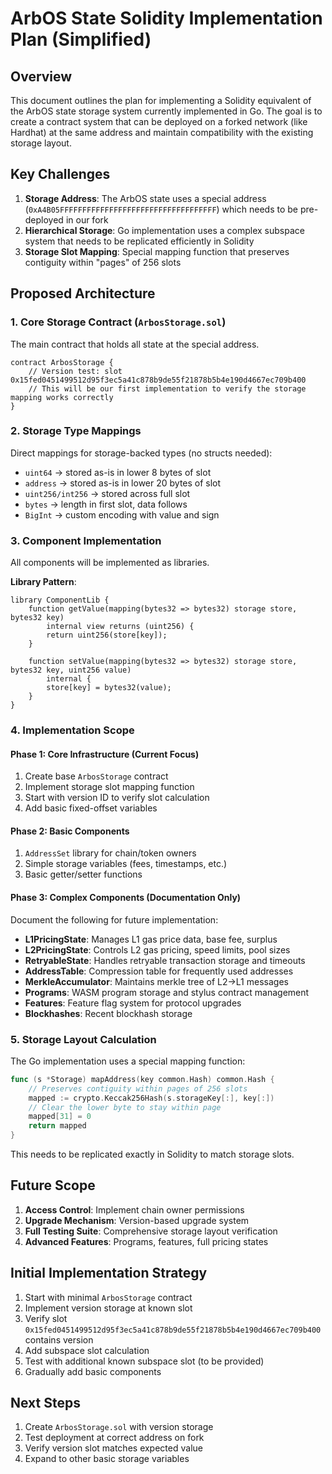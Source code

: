 # ArbOS State Solidity Implementation Plan (Simplified)

## Overview

This document outlines the plan for implementing a Solidity equivalent of the ArbOS state storage system currently implemented in Go. The goal is to create a contract system that can be deployed on a forked network (like Hardhat) at the same address and maintain compatibility with the existing storage layout.

## Key Challenges

1. **Storage Address**: The ArbOS state uses a special address (`0xA4B05FFFFFFFFFFFFFFFFFFFFFFFFFFFFFFFFFFF`) which needs to be pre-deployed in our fork
2. **Hierarchical Storage**: Go implementation uses a complex subspace system that needs to be replicated efficiently in Solidity
3. **Storage Slot Mapping**: Special mapping function that preserves contiguity within "pages" of 256 slots

## Proposed Architecture

### 1. Core Storage Contract (`ArbosStorage.sol`)

The main contract that holds all state at the special address.

```solidity
contract ArbosStorage {
    // Version test: slot 0x15fed0451499512d95f3ec5a41c878b9de55f21878b5b4e190d4667ec709b400
    // This will be our first implementation to verify the storage mapping works correctly
}
```

### 2. Storage Type Mappings

Direct mappings for storage-backed types (no structs needed):
- `uint64` → stored as-is in lower 8 bytes of slot
- `address` → stored as-is in lower 20 bytes of slot
- `uint256/int256` → stored across full slot
- `bytes` → length in first slot, data follows
- `BigInt` → custom encoding with value and sign

### 3. Component Implementation

All components will be implemented as libraries.

**Library Pattern**:
```solidity
library ComponentLib {
    function getValue(mapping(bytes32 => bytes32) storage store, bytes32 key) 
        internal view returns (uint256) {
        return uint256(store[key]);
    }
    
    function setValue(mapping(bytes32 => bytes32) storage store, bytes32 key, uint256 value) 
        internal {
        store[key] = bytes32(value);
    }
}
```

### 4. Implementation Scope

#### Phase 1: Core Infrastructure (Current Focus)
1. Create base `ArbosStorage` contract
2. Implement storage slot mapping function
3. Start with version ID to verify slot calculation
4. Add basic fixed-offset variables

#### Phase 2: Basic Components
1. `AddressSet` library for chain/token owners
2. Simple storage variables (fees, timestamps, etc.)
3. Basic getter/setter functions

#### Phase 3: Complex Components (Documentation Only)
Document the following for future implementation:
- **L1PricingState**: Manages L1 gas price data, base fee, surplus
- **L2PricingState**: Controls L2 gas pricing, speed limits, pool sizes
- **RetryableState**: Handles retryable transaction storage and timeouts
- **AddressTable**: Compression table for frequently used addresses
- **MerkleAccumulator**: Maintains merkle tree of L2→L1 messages
- **Programs**: WASM program storage and stylus contract management
- **Features**: Feature flag system for protocol upgrades
- **Blockhashes**: Recent blockhash storage

### 5. Storage Layout Calculation

The Go implementation uses a special mapping function:
```go
func (s *Storage) mapAddress(key common.Hash) common.Hash {
    // Preserves contiguity within pages of 256 slots
    mapped := crypto.Keccak256Hash(s.storageKey[:], key[:])
    // Clear the lower byte to stay within page
    mapped[31] = 0
    return mapped
}
```

This needs to be replicated exactly in Solidity to match storage slots.

## Future Scope

1. **Access Control**: Implement chain owner permissions
2. **Upgrade Mechanism**: Version-based upgrade system
3. **Full Testing Suite**: Comprehensive storage layout verification
4. **Advanced Features**: Programs, features, full pricing states

## Initial Implementation Strategy

1. Start with minimal `ArbosStorage` contract
2. Implement version storage at known slot
3. Verify slot `0x15fed0451499512d95f3ec5a41c878b9de55f21878b5b4e190d4667ec709b400` contains version
4. Add subspace slot calculation
5. Test with additional known subspace slot (to be provided)
6. Gradually add basic components

## Next Steps

1. Create `ArbosStorage.sol` with version storage
2. Test deployment at correct address on fork
3. Verify version slot matches expected value
4. Expand to other basic storage variables
